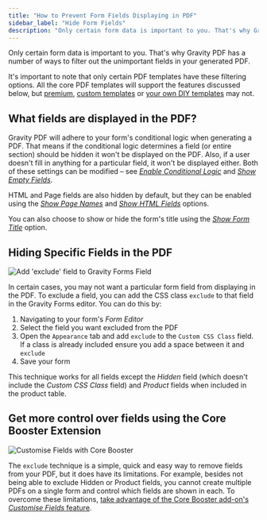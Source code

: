 ```yaml
---
title: "How to Prevent Form Fields Displaying in PDF"
sidebar_label: "Hide Form Fields"
description: "Only certain form data is important to you. That's why Gravity PDF has a number of ways to filter out the unimportant data in your generated PDF."
---
```


Only certain form data is important to you. That's why Gravity PDF has a number of ways to filter out the unimportant fields in your generated PDF. 

It's important to note that only certain PDF templates have these filtering options. All the core PDF templates will support the features discussed below, but [premium](https://gravitypdf.com/shop/), [custom templates](https://gravitypdf.com/integration-services/) or [your own DIY templates](../developers/start-customising.md) may not.

## What fields are displayed in the PDF? 

Gravity PDF will adhere to your form's conditional logic when generating a PDF. That means if the conditional logic determines a field (or entire section) should be hidden it won't be displayed on the PDF. Also, if a user doesn't fill in anything for a particular field, it won't be displayed either. Both of these settings can be modified – see [*Enable Conditional Logic*](setup-pdf.md#enable-conditional-logic) and [*Show Empty Fields*](setup-pdf.md#show-empty-fields). 

HTML and Page fields are also hidden by default, but they can be enabled using the [*Show Page Names*](setup-pdf.md#show-page-names) and [*Show HTML Fields*](setup-pdf.md#show-html-fields) options. 

You can also choose to show or hide the form's title using the [*Show Form Title*](setup-pdf.md#show-form-title) option.

## Hiding Specific Fields in the PDF 

![Add 'exclude' field to Gravity Forms Field](https://resources.gravitypdf.com/uploads/2021/04/v6-Exclude-Field.png) 

In certain cases, you may not want a particular form field from displaying in the PDF. To exclude a field, you can add the CSS class `exclude` to that field in the Gravity Forms editor. You can do this by:

1.  Navigating to your form's *Form Editor*
2.  Select the field you want excluded from the PDF
3.  Open the `Appearance` tab and add `exclude` to the `Custom CSS Class` field. If a class is already included ensure you add a space between it and `exclude`
4.  Save your form

This technique works for all fields except the *Hidden* field (which doesn't include the *Custom CSS Class* field) and *Product* fields when included in the product table. 

## Get more control over fields using the Core Booster Extension

![Customise Fields with Core Booster](https://resources.gravitypdf.com/uploads/2021/03/v6-Display-Fields.png)

The `exclude` technique is a simple, quick and easy way to remove fields from your PDF, but it does have its limitations. For example, besides not being able to exclude Hidden or Product fields, you cannot create multiple PDFs on a single form and control which fields are shown in each. To overcome these limitations, [take advantage of the Core Booster add-on's *Customise Fields* feature](https://gravitypdf.com/shop/core-booster-add-on/).
